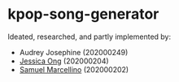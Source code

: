 # kpop-song-generator

Ideated, researched, and partly implemented by:
- Audrey Josephine (202000249)
- [Jessica Ong](https://github.com/chuuyazai17) (202000204)
- [Samuel Marcellino](https://github.com/samuelms21) (202000202) 
